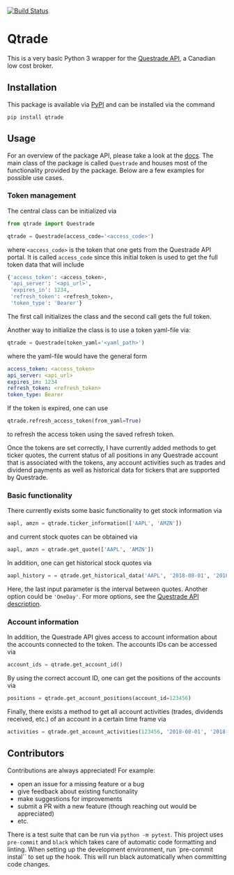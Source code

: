 [![Build Status](https://travis-ci.com/jborchma/qtrade.svg?branch=master)](https://travis-ci.com/jborchma/qtrade)

# Qtrade

This is a very basic Python 3 wrapper for the [Questrade API](https://www.questrade.com/api/documentation/getting-started), a Canadian low cost broker.

## Installation

This package is available via [PyPI](https://pypi.org/project/qtrade/) and can be installed via the command

```
pip install qtrade
```

## Usage

For an overview of the package API, please take a look at the [docs](https://jborchma.github.io/qtrade/). The main class of the package is called `Questrade` and houses most of the functionality provided by the package. Below are a few examples for possible use cases.

### Token management

The central class can be initialized via

```python
from qtrade import Questrade

qtrade = Questrade(access_code='<access_code>')
```
where `<access_code>` is the token that one gets from the Questrade API portal. It is called
`access_code` since this initial token is used to get the full token data that will include
```python
{'access_token': <access_token>,
 'api_server': '<api_url>',
 'expires_in': 1234,
 'refresh_token': <refresh_token>,
 'token_type': 'Bearer'}
 ```

The first call initializes the class and the second call gets the full token.

Another way to initialize the class is to use a token yaml-file via:
```python
qtrade = Questrade(token_yaml='<yaml_path>')
```
where the yaml-file would have the general form
```yaml
access_token: <access_token>
api_server: <api_url>
expires_in: 1234
refresh_token: <refresh_token>
token_type: Bearer
```

If the token is expired, one can use
```python
qtrade.refresh_access_token(from_yaml=True)
```
to refresh the access token using the saved refresh token.

Once the tokens are set correctly, I have currently added methods to get ticker quotes, the
current status of all positions in any Questrade account that is associated with the tokens,
any account activities such as trades and dividend payments as well as historical data for
tickers that are supported by Questrade.

### Basic functionality

There currently exists some basic functionality to get stock information via

```python
aapl, amzn = qtrade.ticker_information(['AAPL', 'AMZN'])
```

and current stock quotes can be obtained via

```python
aapl, amzn = qtrade.get_quote(['AAPL', 'AMZN'])
```

In addition, one can get historical stock quotes via

```python
aapl_history = = qtrade.get_historical_data('AAPL', '2018-08-01', '2018-08-21','OneHour')
```

Here, the last input parameter is the interval between quotes. Another option could be `'OneDay'`. For more options, see the [Questrade API description](http://www.questrade.com/api/documentation/rest-operations/enumerations/enumerations#historical-data-granularity).

### Account information

In addition, the Questrade API gives access to account information about the accounts connected to
the token. The accounts IDs can be accessed via

```python
account_ids = qtrade.get_account_id()
```

By using the correct account ID, one can get the positions of the accounts via

```python
positions = qtrade.get_account_positions(account_id=123456)
```

Finally, there exists a method to get all account activities (trades, dividends received, etc.) of
an account in a certain time frame via

```python
activities = qtrade.get_account_activities(123456, '2018-08-01', '2018-08-16')
```


## Contributors

Contributions are always appreciated! For example:

- open an issue for a missing feature or a bug
- give feedback about existing functionality
- make suggestions for improvements
- submit a PR with a new feature (though reaching out would be appreciated)
- etc.

There is a test suite that can be run via `python -m pytest`. This project uses `pre-commit`
and `black` which takes care of automatic code formatting and linting. When setting up the development
environment, run `pre-commit instal`` to set up the hook. This will run black automatically when
committing code changes.
